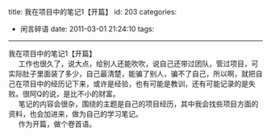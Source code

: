 title: 我在项目中的笔记1【开篇】
id: 203
categories:
  - 闲言碎语
date: 2011-03-01 21:24:10
tags:
---

我在项目中的笔记1【开篇】
</br>&nbsp;&nbsp; &nbsp; 工作也很久了，说大点，给别人还能吹吹，说自己还带过团队，管过项目，可实际肚子里面装了多少，自己最清楚，能骗了别人，骗不了自己，所以啊，就把自己在项目中的经历记下来，或许是经验，也有可能是教训，还有可能记录的是失败。很阿Q的说，是比不小的财富。
</br>&nbsp;&nbsp; &nbsp; 笔记的内容会很杂，围绕的主题是自己的项目经历，其中我会找些项目方面的资料，也会加进来，做为自己的学习笔记。
</br>&nbsp;&nbsp; &nbsp; 作为开篇，做个卷首语。